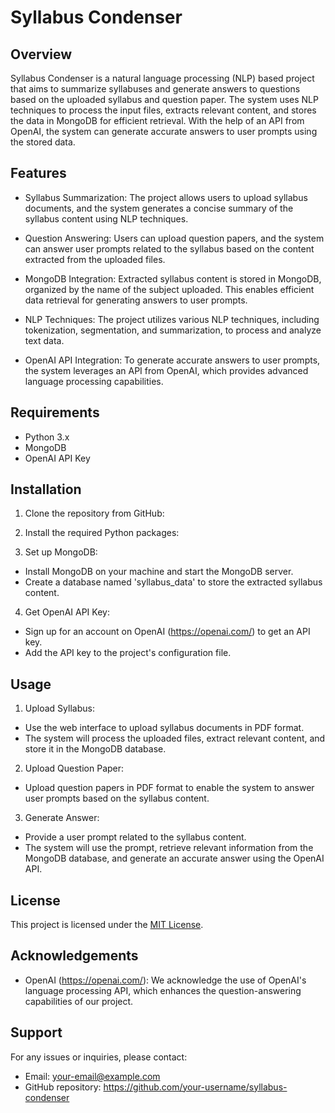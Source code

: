# Syllabus Condenser

## Overview

Syllabus Condenser is a natural language processing (NLP) based project that aims to summarize syllabuses and generate answers to questions based on the uploaded syllabus and question paper. The system uses NLP techniques to process the input files, extracts relevant content, and stores the data in MongoDB for efficient retrieval. With the help of an API from OpenAI, the system can generate accurate answers to user prompts using the stored data.

## Features

- Syllabus Summarization: The project allows users to upload syllabus documents, and the system generates a concise summary of the syllabus content using NLP techniques.

- Question Answering: Users can upload question papers, and the system can answer user prompts related to the syllabus based on the content extracted from the uploaded files.

- MongoDB Integration: Extracted syllabus content is stored in MongoDB, organized by the name of the subject uploaded. This enables efficient data retrieval for generating answers to user prompts.

- NLP Techniques: The project utilizes various NLP techniques, including tokenization, segmentation, and summarization, to process and analyze text data.

- OpenAI API Integration: To generate accurate answers to user prompts, the system leverages an API from OpenAI, which provides advanced language processing capabilities.

## Requirements

- Python 3.x
- MongoDB
- OpenAI API Key

## Installation

1. Clone the repository from GitHub:

2. Install the required Python packages:


3. Set up MongoDB:
- Install MongoDB on your machine and start the MongoDB server.
- Create a database named 'syllabus_data' to store the extracted syllabus content.

4. Get OpenAI API Key:
- Sign up for an account on OpenAI (https://openai.com/) to get an API key.
- Add the API key to the project's configuration file.

## Usage

1. Upload Syllabus:
- Use the web interface to upload syllabus documents in PDF format.
- The system will process the uploaded files, extract relevant content, and store it in the MongoDB database.

2. Upload Question Paper:
- Upload question papers in PDF format to enable the system to answer user prompts based on the syllabus content.

3. Generate Answer:
- Provide a user prompt related to the syllabus content.
- The system will use the prompt, retrieve relevant information from the MongoDB database, and generate an accurate answer using the OpenAI API.

## License

This project is licensed under the [MIT License](LICENSE).

## Acknowledgements

- OpenAI (https://openai.com/): We acknowledge the use of OpenAI's language processing API, which enhances the question-answering capabilities of our project.

## Support

For any issues or inquiries, please contact:
- Email: your-email@example.com
- GitHub repository: https://github.com/your-username/syllabus-condenser

